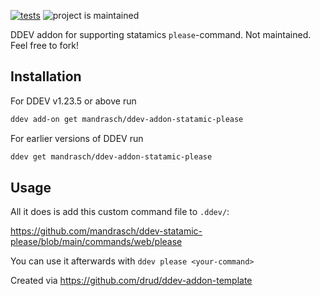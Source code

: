 [![tests](https://github.com/mandrasch/ddev-addon-statamic-please/actions/workflows/tests.yml/badge.svg)](https://github.com/mandrasch/ddev-addon-statamic-please/actions/workflows/tests.yml) ![project is maintained](https://img.shields.io/maintenance/yes/2022.svg)

DDEV addon for supporting statamics `please`-command. Not maintained. Feel free to fork!

## Installation

For DDEV v1.23.5 or above run

```sh
ddev add-on get mandrasch/ddev-addon-statamic-please
```

For earlier versions of DDEV run

```sh
ddev get mandrasch/ddev-addon-statamic-please
```

## Usage

All it does is add this custom command file to `.ddev/`:

https://github.com/mandrasch/ddev-statamic-please/blob/main/commands/web/please

You can use it afterwards with `ddev please <your-command>`

Created via https://github.com/drud/ddev-addon-template
